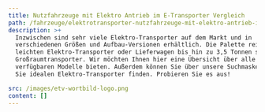 ```yaml
---
title: Nutzfahrzeuge mit Elektro Antrieb im E-Transporter Vergleich
path: /fahrzeuge/elektrotransporter-nutzfahrzeuge-mit-elektro-antrieb-im-e-transporter-vergleich
description: >+
  Inzwischen sind sehr viele Elektro-Transporter auf dem Markt und in
  verschiedenen Größen und Aufbau-Versionen erhältlich. Die Palette reicht vom
  leichten Elektro-Transporter oder Lieferwagen bis hin zu 3,5 Tonnen schweren
  Großraumtransporter. Wir möchten Ihnen hier eine Übersicht über alle
  verfügbaren Modelle bieten. Außerdem können Sie über unsere Suchmaske den für
  Sie idealen Elektro-Transporter finden. Probieren Sie es aus!

src: /images/etv-wortbild-logo.png
content: []
---
```

